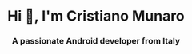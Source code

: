 <h1 align="center">Hi 👋, I'm Cristiano Munaro</h1>
<h3 align="center">A passionate Android developer from Italy</h3>
